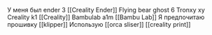 У меня был ender 3 [[Creality Ender]]
Flying bear ghost 6
Tronxy xy 
Creality k1 [[Creality]]
Bambulab a1m [[Bambu Lab]]
Я предпочитаю прошивку [[klipper]]
Использую [[orca sliser]] [[creality print]]
